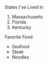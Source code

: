 States I've Lived In
1. Massachusetts
2. Florida
3. Kentucky

Favorite Food
* Seafood 
* Steak
* Noodles
